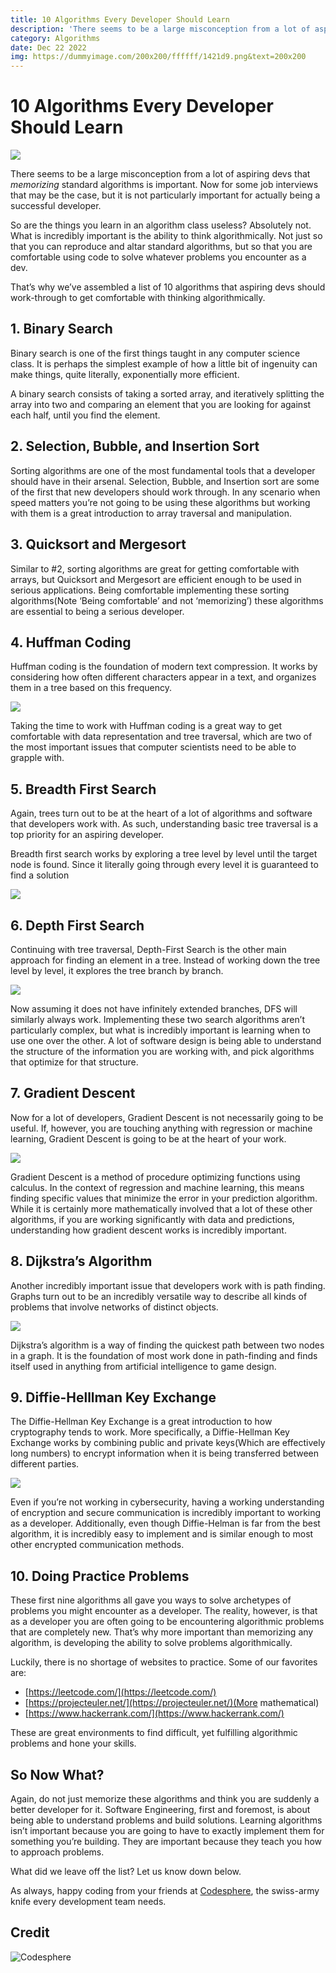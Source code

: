 ```yaml
---
title: 10 Algorithms Every Developer Should Learn
description: 'There seems to be a large misconception from a lot of aspiring devs that _memorizing_ standard algorithms is important. Now for some job interviews that may be the case, but it is not particularly important for actually being a successful developer.'
category: Algorithms
date: Dec 22 2022
img: https://dummyimage.com/200x200/ffffff/1421d9.png&text=200x200
---
```


# 10 Algorithms Every Developer Should Learn

![](https://miro.medium.com/max/875/1*CM5ik7U5aCIjRmRaoElZBg.png)

There seems to be a large misconception from a lot of aspiring devs that _memorizing_ standard algorithms is important. Now for some job interviews that may be the case, but it is not particularly important for actually being a successful developer.

So are the things you learn in an algorithm class useless? Absolutely not. What is incredibly important is the ability to think algorithmically. Not just so that you can reproduce and altar standard algorithms, but so that you are comfortable using code to solve whatever problems you encounter as a dev.

That’s why we’ve assembled a list of 10 algorithms that aspiring devs should work-through to get comfortable with thinking algorithmically.

## 1\. Binary Search

Binary search is one of the first things taught in any computer science class. It is perhaps the simplest example of how a little bit of ingenuity can make things, quite literally, exponentially more efficient.

A binary search consists of taking a sorted array, and iteratively splitting the array into two and comparing an element that you are looking for against each half, until you find the element.

## 2\. Selection, Bubble, and Insertion Sort

Sorting algorithms are one of the most fundamental tools that a developer should have in their arsenal. Selection, Bubble, and Insertion sort are some of the first that new developers should work through. In any scenario when speed matters you’re not going to be using these algorithms but working with them is a great introduction to array traversal and manipulation.

## 3\. Quicksort and Mergesort

Similar to #2, sorting algorithms are great for getting comfortable with arrays, but Quicksort and Mergesort are efficient enough to be used in serious applications. Being comfortable implementing these sorting algorithms(Note ‘Being comfortable’ and not ‘memorizing’) these algorithms are essential to being a serious developer.

## 4\. Huffman Coding

Huffman coding is the foundation of modern text compression. It works by considering how often different characters appear in a text, and organizes them in a tree based on this frequency.

![](https://miro.medium.com/proxy/0*fy0YagBrbYphpIfU)

Taking the time to work with Huffman coding is a great way to get comfortable with data representation and tree traversal, which are two of the most important issues that computer scientists need to be able to grapple with.

## **5\. Breadth First Search**

Again, trees turn out to be at the heart of a lot of algorithms and software that developers work with. As such, understanding basic tree traversal is a top priority for an aspiring developer.

Breadth first search works by exploring a tree level by level until the target node is found. Since it literally going through every level it is guaranteed to find a solution

![](https://miro.medium.com/proxy/0*J5PQwABSYOXvsmYy)

## **6\. Depth First Search**

Continuing with tree traversal, Depth-First Search is the other main approach for finding an element in a tree. Instead of working down the tree level by level, it explores the tree branch by branch.

![](https://miro.medium.com/proxy/0*8O1qtlSca-L2zQS4)

Now assuming it does not have infinitely extended branches, DFS will similarly always work. Implementing these two search algorithms aren’t particularly complex, but what is incredibly important is learning when to use one over the other. A lot of software design is being able to understand the structure of the information you are working with, and pick algorithms that optimize for that structure.

## **7\. Gradient Descent**

Now for a lot of developers, Gradient Descent is not necessarily going to be useful. If, however, you are touching anything with regression or machine learning, Gradient Descent is going to be at the heart of your work.

![](https://miro.medium.com/proxy/0*lHsYg8hLyTuRbUPj)

Gradient Descent is a method of procedure optimizing functions using calculus. In the context of regression and machine learning, this means finding specific values that minimize the error in your prediction algorithm. While it is certainly more mathematically involved that a lot of these other algorithms, if you are working significantly with data and predictions, understanding how gradient descent works is incredibly important.

## **8\. Dijkstra’s Algorithm**

Another incredibly important issue that developers work with is path finding. Graphs turn out to be an incredibly versatile way to describe all kinds of problems that involve networks of distinct objects.

![](https://miro.medium.com/proxy/0*Y9iYkNkbVy9T5Yp6)

Dijkstra’s algorithm is a way of finding the quickest path between two nodes in a graph. It is the foundation of most work done in path-finding and finds itself used in anything from artificial intelligence to game design.

## **9\. Diffie-Helllman Key Exchange**

The Diffie-Hellman Key Exchange is a great introduction to how cryptography tends to work. More specifically, a Diffie-Hellman Key Exchange works by combining public and private keys(Which are effectively long numbers) to encrypt information when it is being transferred between different parties.

![](https://miro.medium.com/proxy/0*9og-WCqQOSCejvkx)

Even if you’re not working in cybersecurity, having a working understanding of encryption and secure communication is incredibly important to working as a developer. Additionally, even though Diffie-Helman is far from the best algorithm, it is incredibly easy to implement and is similar enough to most other encrypted communication methods.

## 10\. Doing Practice Problems

These first nine algorithms all gave you ways to solve archetypes of problems you might encounter as a developer. The reality, however, is that as a developer you are often going to be encountering algorithmic problems that are completely new. That’s why more important than memorizing any algorithm, is developing the ability to solve problems algorithmically.

Luckily, there is no shortage of websites to practice. Some of our favorites are:

- [https://leetcode.com/](https://leetcode.com/)
- [https://projecteuler.net/](https://projecteuler.net/)(More mathematical)
- [https://www.hackerrank.com/](https://www.hackerrank.com/)

These are great environments to find difficult, yet fulfilling algorithmic problems and hone your skills.

## So Now What?

Again, do not just memorize these algorithms and think you are suddenly a better developer for it. Software Engineering, first and foremost, is about being able to understand problems and build solutions. Learning algorithms isn’t important because you are going to have to exactly implement them for something you’re building. They are important because they teach you how to approach problems.

What did we leave off the list? Let us know down below.

As always, happy coding from your friends at [Codesphere](https://link.codesphere.com/MY), the swiss-army knife every development team needs.

## Credit

![Codesphere](https://miro.medium.com/fit/c/60/60/1*an7W8VpGD0t9aWY-qsa8Ew.png)
